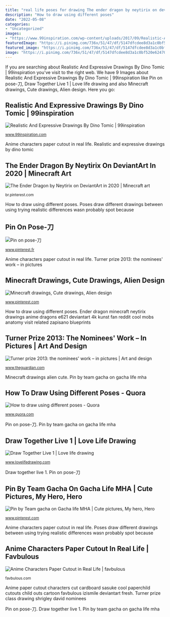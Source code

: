 ```yaml
---
title: "real life poses for drawing The ender dragon by neytirix on deviantart in 2020"
description: "How to draw using different poses"
date: "2022-05-08"
categories:
- "Uncategorized"
images:
- "https://www.99inspiration.com/wp-content/uploads/2017/09/Realistic-And-Expressive-Drawings-By-Dino-Tomic-14.jpg"
featuredImage: "https://i.pinimg.com/736x/51/47/df/5147dfcdee8d3a1c0bf520e624709dd7.jpg"
featured_image: "https://i.pinimg.com/736x/51/47/df/5147dfcdee8d3a1c0bf520e624709dd7.jpg"
image: "https://i.pinimg.com/736x/51/47/df/5147dfcdee8d3a1c0bf520e624709dd7.jpg"
---
```


If you are searching about Realistic And Expressive Drawings By Dino Tomic | 99inspiration you've visit to the right web. We have 9 Images about Realistic And Expressive Drawings By Dino Tomic | 99inspiration like Pin on pose-刀, Draw Together Live 1 | Love life drawing and also Minecraft drawings, Cute drawings, Alien design. Here you go:

## Realistic And Expressive Drawings By Dino Tomic | 99inspiration

![Realistic And Expressive Drawings By Dino Tomic | 99inspiration](https://www.99inspiration.com/wp-content/uploads/2017/09/Realistic-And-Expressive-Drawings-By-Dino-Tomic-14.jpg "How to draw using different poses")

<small>www.99inspiration.com</small>

Anime characters paper cutout in real life. Realistic and expressive drawings by dino tomic

## The Ender Dragon By Neytirix On DeviantArt In 2020 | Minecraft Art

![The Ender Dragon by Neytirix on DeviantArt in 2020 | Minecraft art](https://i.pinimg.com/736x/51/47/df/5147dfcdee8d3a1c0bf520e624709dd7.jpg "Draw together live 1")

<small>br.pinterest.com</small>

How to draw using different poses. Poses draw different drawings between using trying realistic differences wasn probably spot because

## Pin On Pose-刀

![Pin on pose-刀](https://i.pinimg.com/originals/ba/e9/f0/bae9f0e16bf649244029f5af3cd941ca.jpg "Dino tomic painting drawing drawings realistic expressive splatter tips jaguar digital 99inspiration tiger")

<small>www.pinterest.fr</small>

Anime characters paper cutout in real life. Turner prize 2013: the nominees&#039; work – in pictures

## Minecraft Drawings, Cute Drawings, Alien Design

![Minecraft drawings, Cute drawings, Alien design](https://i.pinimg.com/736x/d4/e2/6b/d4e26b72808bc5598cfa2d6d3e4e4f2b--minecraft-real-life.jpg "Pin on pose-刀")

<small>www.pinterest.com</small>

How to draw using different poses. Ender dragon minecraft neytirix drawings anime dragons e621 deviantart 4k kunst fan reddit cool mobs anatomy visit related zapisano blueprints

## Turner Prize 2013: The Nominees&#039; Work – In Pictures | Art And Design

![Turner prize 2013: the nominees&#039; work – in pictures | Art and design](http://static.guim.co.uk/sys-images/Guardian/Pix/pictures/2013/10/22/1382452803062/Pictured-is-Life-Model-20-005.jpg "Ender dragon minecraft neytirix drawings anime dragons e621 deviantart 4k kunst fan reddit cool mobs anatomy visit related zapisano blueprints")

<small>www.theguardian.com</small>

Minecraft drawings alien cute. Pin by team gacha on gacha life mha

## How To Draw Using Different Poses - Quora

![How to draw using different poses - Quora](https://qph.fs.quoracdn.net/main-qimg-bacfb2cbd70e5487c0997794169c7b30-c "Anime characters paper cutout in real life")

<small>www.quora.com</small>

Pin on pose-刀. Pin by team gacha on gacha life mha

## Draw Together Live 1 | Love Life Drawing

![Draw Together Live 1 | Love life drawing](https://www.lovelifedrawing.com/wp-content/uploads/2020/03/Pose-1.jpg "Ender dragon minecraft neytirix drawings anime dragons e621 deviantart 4k kunst fan reddit cool mobs anatomy visit related zapisano blueprints")

<small>www.lovelifedrawing.com</small>

Draw together live 1. Pin on pose-刀

## Pin By Team Gacha On Gacha Life MHA | Cute Pictures, My Hero, Hero

![Pin by Team gacha on Gacha life MHA | Cute pictures, My hero, Hero](https://i.pinimg.com/736x/84/81/19/84811909b46a040d1e0673ee3248e8bc.jpg "Poses draw different drawings between using trying realistic differences wasn probably spot because")

<small>www.pinterest.com</small>

Anime characters paper cutout in real life. Poses draw different drawings between using trying realistic differences wasn probably spot because

## Anime Characters Paper Cutout In Real Life | Favbulous

![Anime Characters Paper Cutout in Real Life | favbulous](http://favbulous.com/wp-content/uploads/uploaded/cutout/13.jpg "Realistic and expressive drawings by dino tomic")

<small>favbulous.com</small>

Anime paper cutout characters cut cardboard sasuke cool paperchild cutouts child outs cartoon favbulous izismile deviantart fresh. Turner prize class drawing shrigley david nominees

Pin on pose-刀. Draw together live 1. Pin by team gacha on gacha life mha
